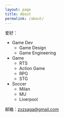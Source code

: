 ```yaml
---
layout: page
title: About
permalink: /about/
---
```


爱好：

- Game Dev
    - Game Design
    - Game Engineering
- Game
    - RTS
    - Action Game
    - RPG
    - STG
- Soccer
	- Milan
	- MU
	- Liverpool

邮箱：<zxzsaga@gmail.com>